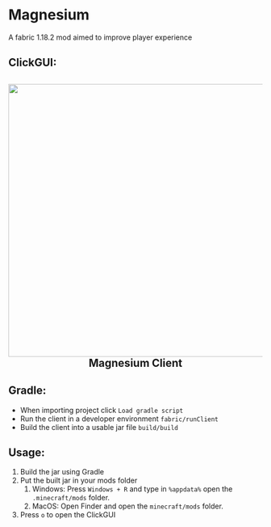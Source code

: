# Magnesium
A fabric 1.18.2 mod aimed to improve player experience


## ClickGUI:
<h2 align="center"><img src="https://cdn.discordapp.com/attachments/998006005180928001/1026518570445840415/unknown.png" height="540"><br>Magnesium Client</h2>

## Gradle:
- When importing project click `Load gradle script`
- Run the client in a developer environment `fabric/runClient`
- Build the client into a usable jar file `build/build`

## Usage:
1. Build the jar using Gradle
2. Put the built jar in your mods folder
    1. Windows: Press `Windows + R` and type in `%appdata%` open the `.minecraft/mods` folder.
    2. MacOS: Open Finder and open the `minecraft/mods` folder.
3. Press `o` to open the ClickGUI
